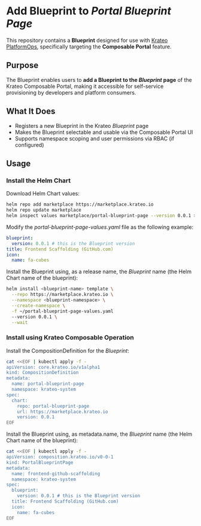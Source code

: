 # Add Blueprint to *Portal Blueprint Page*

This repository contains a **Blueprint** designed for use with [Krateo PlatformOps](https://krateo.io), specifically targeting the **Composable Portal** feature.

## Purpose

The Blueprint enables users to **add a Blueprint to the *Blueprint* page** of the Krateo Composable Portal, making it accessible for self-service provisioning by developers and platform consumers.

## What It Does

- Registers a new Blueprint in the Krateo *Blueprint* page
- Makes the Blueprint selectable and usable via the Composable Portal UI
- Supports namespace scoping and user permissions via RBAC (if configured)

## Usage

### Install the Helm Chart

Download Helm Chart values:

```sh
helm repo add marketplace https://marketplace.krateo.io
helm repo update marketplace
helm inspect values marketplace/portal-blueprint-page --version 0.0.1 > ~/portal-blueprint-page-values.yaml
```

Modify the *portal-blueprint-page-values.yaml* file as the following example:

```yaml
blueprint:
  version: 0.0.1 # this is the Blueprint version
title: Frontend Scaffolding (GitHub.com)
icon:
  name: fa-cubes
```

Install the Blueprint using, as a release name, the *Blueprint* name (the Helm Chart name of the blueprint):

```sh
helm install <blueprint-name> template \
  --repo https://marketplace.krateo.io \
  --namespace <blueprint-namespace> \
  --create-namespace \
  -f ~/portal-blueprint-page-values.yaml
  --version 0.0.1 \
  --wait
```

### Install using Krateo Composable Operation

Install the CompositionDefinition for the *Blueprint*:

```sh
cat <<EOF | kubectl apply -f -
apiVersion: core.krateo.io/v1alpha1
kind: CompositionDefinition
metadata:
  name: portal-blueprint-page
  namespace: krateo-system
spec:
  chart:
    repo: portal-blueprint-page
    url: https://marketplace.krateo.io
    version: 0.0.1
EOF
```

Install the Blueprint using, as metadata.name, the *Blueprint* name (the Helm Chart name of the blueprint):

```sh
cat <<EOF | kubectl apply -f -
apiVersion: composition.krateo.io/v0-0-1
kind: PortalBlueprintPage
metadata:
  name: frontend-github-scaffolding	
  namespace: krateo-system
spec:
  blueprint:
    version: 0.0.1 # this is the Blueprint version
  title: Frontend Scaffolding (GitHub.com)
  icon:
    name: fa-cubes
EOF
```